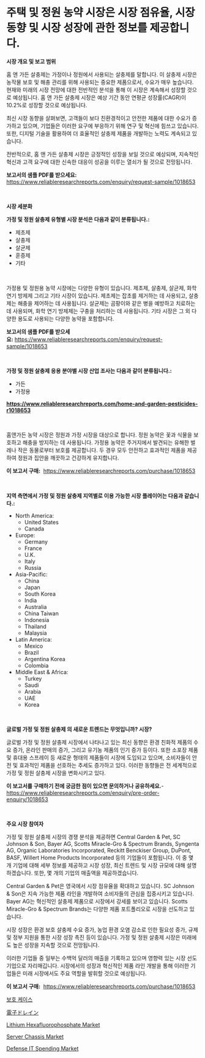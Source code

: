 <p><h1>주택 및 정원 농약 시장은 시장 점유율, 시장 동향 및 시장 성장에 관한 정보를 제공합니다.</h1></p><p><strong>시장 개요 및 보고 범위</strong></p>
<p><p>홈 앤 가든 살충제는 가정이나 정원에서 사용되는 살충제를 말합니다. 이 살충제 시장은 농작물 보호 및 해충 관리를 위해 사용되는 중요한 제품으로서, 수요가 매우 높습니다. 현재와 미래의 시장 전망에 대한 전반적인 분석을 통해 이 시장은 계속해서 성장할 것으로 예상됩니다. 홈 앤 가든 살충제 시장은 예상 기간 동안 연평균 성장률(CAGR)이 10.2%로 성장할 것으로 예상됩니다. </p><p>최신 시장 동향을 살펴보면, 고객들이 보다 친환경적이고 안전한 제품에 대한 수요가 증가하고 있으며, 기업들은 이러한 요구에 부응하기 위해 연구 및 혁신에 힘쓰고 있습니다. 또한, 디지털 기술을 활용하여 더 효율적인 살충제 제품을 개발하는 노력도 계속되고 있습니다.</p><p>전반적으로, 홈 앤 가든 살충제 시장은 긍정적인 성장을 보일 것으로 예상되며, 지속적인 혁신과 고객 요구에 대한 신속한 대응이 성공을 이루는 열쇠가 될 것으로 전망됩니다.</p></p>
<p><strong>보고서의 샘플 PDF를 받으세요:</strong> <a href="https://www.reliableresearchreports.com/enquiry/request-sample/1018653">https://www.reliableresearchreports.com/enquiry/request-sample/1018653</a></p>
<p>&nbsp;</p>
<p><strong>시장 세분화</strong></p>
<p><strong>가정 및 정원 살충제 유형별 시장 분석은 다음과 같이 분류됩니다.:</strong></p>
<p><ul><li>제초제</li><li>살충제</li><li>살균제</li><li>훈증제</li><li>기타</li></ul></p>
<p>&nbsp;</p>
<p><p>가정용 및 정원용 농약 시장에는 다양한 유형이 있습니다. 제초제, 살충제, 살균제, 화학 연기 방제제 그리고 기타 시장이 있습니다. 제초제는 잡초를 제거하는 데 사용되고, 살충제는 해충을 제어하는 데 사용됩니다. 살균제는 곰팡이와 같은 병을 예방하고 치료하는 데 사용되며, 화학 연기 방제제는 구충을 처리하는 데 사용됩니다. 기타 시장은 그 외 다양한 용도로 사용되는 다양한 농약을 포함합니다.</p></p>
<p><strong>보고서의 샘플 PDF를 받으세요:</strong>&nbsp;<a href="https://www.reliableresearchreports.com/enquiry/request-sample/1018653">https://www.reliableresearchreports.com/enquiry/request-sample/1018653</a></p>
<p>&nbsp;</p>
<p><strong> 가정 및 정원 살충제 응용 분야별 시장 산업 조사는 다음과 같이 분류됩니다.:</strong></p>
<p><ul><li>가든</li><li>가정용</li></ul></p>
<p><strong><a href="https://www.reliableresearchreports.com/home-and-garden-pesticides-r1018653">https://www.reliableresearchreports.com/home-and-garden-pesticides-r1018653</a></strong></p>
<p>&nbsp;</p>
<p><p>홈앤가든 농약 시장은 정원과 가정 시장을 대상으로 합니다. 정원 농약은 꽃과 식물을 보호하고 해충을 방지하는 데 사용됩니다. 가정용 농약은 주거지에서 발견되는 유해한 벌레나 작은 동물로부터 보호를 제공합니다. 두 경우 모두 안전하고 효과적인 제품을 제공하여 정원과 집안을 깨끗하고 건강하게 유지합니다.</p></p>
<p><strong>이 보고서 구매:</strong>&nbsp; <a href="https://www.reliableresearchreports.com/purchase/1018653">https://www.reliableresearchreports.com/purchase/1018653</a></p>
<p>&nbsp;</p>
<p><strong>지역 측면에서 가정 및 정원 살충제 지역별로 이용 가능한 시장 플레이어는 다음과 같습니다.:</strong></p>
<p><ul>
    <li>
        North America:
        <ul>
            <li>United States</li>
            <li>Canada</li>
        </ul>
    </li>
    <li>
        Europe:
        <ul>
            <li>Germany</li>
            <li>France</li>
            <li>U.K.</li>
            <li>Italy</li>
            <li>Russia</li>
        </ul>
    </li>
    <li>
        Asia-Pacific:
        <ul>
            <li>China</li>
            <li>Japan</li>
            <li>South Korea</li>
            <li>India</li>
            <li>Australia</li>
            <li>China Taiwan</li>
            <li>Indonesia</li>
            <li>Thailand</li>
            <li>Malaysia</li>
        </ul>
    </li>
    <li>
        Latin America:
        <ul>
            <li>Mexico</li>
            <li>Brazil</li>
            <li>Argentina Korea</li>
            <li>Colombia</li>
        </ul>
    </li>
    <li>
        Middle East & Africa:
        <ul>
            <li>Turkey</li>
            <li>Saudi</li>
            <li>Arabia</li>
            <li>UAE</li>
            <li>Korea</li>
        </ul>
    </li>
    </ul></p>
<p>&nbsp;</p>
<p><strong>글로벌 가정 및 정원 살충제 의 새로운 트렌드는 무엇입니까? 시장?</strong></p>
<p><p>글로벌 가정 및 정원 살충제 시장에서 나타나고 있는 최신 동향은 환경 친화적 제품의 수요 증가, 온라인 판매의 증가, 그리고 유기농 제품의 인기 증가 등이다. 또한 소포장 제품 및 휴대용 스프레이 등 새로운 형태의 제품들이 시장에 도입되고 있으며, 소비자들이 안전 및 효과적인 제품을 선호하는 추세도 증가하고 있다. 이러한 동향들은 전 세계적으로 가정 및 정원 살충제 시장을 변화시키고 있다.</p></p>
<p><strong>이 보고서를 구매하기 전에 궁금한 점이 있으면 문의하거나 공유하세요.</strong>- <a href="https://www.reliableresearchreports.com/enquiry/pre-order-enquiry/1018653">https://www.reliableresearchreports.com/enquiry/pre-order-enquiry/1018653</a></p>
<p>&nbsp;</p>
<p><strong>주요 시장 참여자</strong></p>
<p><p>가정 및 정원 살충제 시장의 경쟁 분석을 제공하면 Central Garden & Pet, SC Johnson & Son, Bayer AG, Scotts Miracle-Gro & Spectrum Brands, Syngenta AG, Organic Laboratories Incorporated, Reckitt Benckiser Group, DuPont, BASF, Willert Home Products Incorporated 등의 기업들이 포함됩니다. 이 중 몇 개 기업에 대해 세부 정보를 제공하고 시장 성장, 최신 트렌드 및 시장 규모에 대해 설명하겠습니다. 또한, 몇 개의 기업의 매출액을 제공하겠습니다.</p><p>Central Garden & Pet은 영국에서 시장 점유율을 확대하고 있습니다. SC Johnson & Son은 지속 가능한 제품 라인을 개발하여 소비자들의 관심을 집중시키고 있습니다. Bayer AG는 혁신적인 살충제 제품으로 시장에서 강세를 보이고 있습니다. Scotts Miracle-Gro & Spectrum Brands는 다양한 제품 포트폴리오로 시장을 선도하고 있습니다.</p><p>시장 성장은 환경 보호 살충제 수요 증가, 농업 환경 오염 감소로 인한 필요성 증가, 규제 및 정부 지원을 통한 시장 성장 촉진 등이 있습니다. 가정 및 정원 살충제 시장은 미래에도 높은 성장을 지속할 것으로 전망됩니다.</p><p>이러한 기업들 중 일부는 수백억 달러의 매출을 기록하고 있으며 영향력 있는 시장 선도 기업으로 자리매깁니다. 시장에서의 성장과 혁신적인 제품 라인 개발을 통해 이러한 기업들은 미래 시장에서도 주요 역할을 발휘할 것으로 예상됩니다.</p></p>
<p><strong>이 보고서 구매:</strong>&nbsp;&nbsp;<a href="https://www.reliableresearchreports.com/purchase/1018653">https://www.reliableresearchreports.com/purchase/1018653</a></p>
<p><p><a href="https://github.com/lzrvbyqzftro57/Market-Research-Report-List-1/blob/main/664313818489.md">보호 케이스</a></p><p><a href="https://medium.com/@cielostamm/%E9%9B%BB%E5%AD%90%E3%83%89%E3%83%AC%E3%82%A4%E3%83%B3%E5%B8%82%E5%A0%B4%E5%B1%95%E6%9C%9B-%E6%A5%AD%E7%95%8C%E6%A6%82%E8%A6%81%E3%81%A8%E4%BA%88%E6%B8%AC-2024%E5%B9%B4-2031%E5%B9%B4-f3fe069ffb39">電子ドレイン</a></p><p><a href="https://issuu.com/reportprime-2/docs/lithium-hexafluorophosphate-market-size-2030.pptx">Lithium Hexafluorophosphate Market</a></p><p><a href="https://github.com/mauripalmi/Market-Research-Report-List-2/blob/main/server-chassis-market.md">Server Chassis Market</a></p><p><a href="https://github.com/nicoletavirag/Market-Research-Report-List-2/blob/main/defense-it-spending-market.md">Defense IT Spending Market</a></p></p>